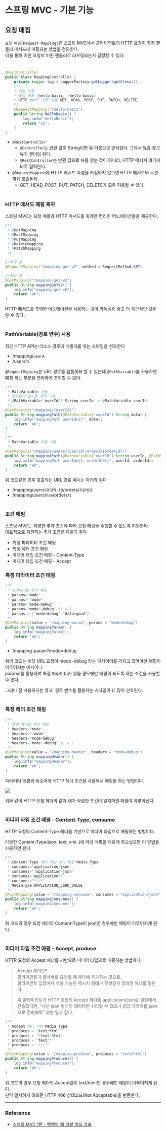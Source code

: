# 스프링 MVC - 기본 기능

## 요청 매핑

`요청 매핑(Request Mapping)`은 스프링 MVC에서 클라이언트의 HTTP 요청이 특정 핸들러 메서드에 매핑되는 방법을 정의한다.  
이를 통해 어떤 요청이 어떤 핸들러로 라우팅되는지 결정할 수 있다.

#

```java
@RestController
public class MappingController {
    private Logger log = LoggerFactory.getLogger(getClass());
    /**
    * 기본 요청
    * 둘다 허용 /hello-basic, /hello-basic/
    * HTTP 메서드 모두 허용 GET, HEAD, POST, PUT, PATCH, DELETE
    */
    @RequestMapping("/hello-basic")
    public String helloBasic() {
        log.info("helloBasic");
        return "ok";
    }
}
```

- `@RestController`
    - `@Controller`는 반환 값이 String이면 뷰 이름으로 인식된다. 그래서 뷰를 찾고 뷰가 랜더링 된다.
    - `@RestController`는 반환 값으로 뷰를 찾는 것이 아니라, HTTP 메시지 바디에 바로 입력한다.
- `@RequestMapping`에 HTTP 메서드 속성을 지정하지 않으면 HTTP 메서드와 무관하게 호출된다.
    - GET, HEAD, POST, PUT, PATCH, DELETE가 모두 허용될 수 있다.

#

### HTTP 메서드 매핑 축약

스프링 MVC는 요청 매핑과 HTTP 메서드를 축약한 편리한 어노테이션들을 제공한다.

```java
/**
 * @GetMapping 
 * @PostMapping
 * @PutMapping
 * @DeleteMapping
 * @PatchMapping
 */

//축약 전
@RequestMapping("/mapping-get-v2", method = RequestMethod.GET)

//축약 후
@GetMapping("/mapping-get-v2")
public String mappingGetV2() {
    log.info("mapping-get-v2");
    return "ok";
}
```
 
HTTP 메서드를 축약한 어노테이션을 사용하는 것이 가독성이 좋고 더 직관적인 것을 알 수 있다.

#

### PathVariable(경로 변수) 사용

최근 HTTP API는 리소스 경로에 식별자를 넣는 스타일을 선호한다

- /mapping/`userA`
- /users/`1`

`@RequestMapping`은 URL 경로를 템플릿화 할 수 있는데 `@PathVariable`을 사용하면 매칭 되는 부분을 편리하게 조회할 수 있다.

```java
/**
 * PathVariable 사용
 * 변수명이 같으면 생략 가능
 * @PathVariable("userId") String userId -> @PathVariable userId
 */
@GetMapping("/mapping/{userId}")
public String mappingPath(@PathVariable("userId") String data) {
    log.info("mappingPath userId={}", data);
    return "ok";
}
```

```java
/**
 * PathVariable 다중 사용
 */
@GetMapping("/mapping/users/{userId}/orders/{orderId}")
public String mappingPath(@PathVariable("userId") String userId, @PathVariable("orderId") Long orderId) {
    log.info("mappingPath userId={}, orderId={}", userId, orderId);
    return "ok";
}
```

위 코드같은 경우 호출되는 URL 경로 예시는 아래와 같다
- /mapping/users/`유저의 ID`/orders/`주문번호`
- /mapping/users/`ham`/orders/`1`

#

### 조건 매핑

스프링 MVC는 다양한 추가 조건에 따라 요청 매핑을 수행할 수 있도록 지원한다.  
대표적으로 지원하는 추가 조건은 다음과 같다

- 특정 파라미터 조건 매핑
- 특정 헤더 조건 매핑
- 미디어 타입 조건 매핑 - Content-Type
- 미디어 타입 조건 매핑 - Accept

### 특정 파라미터 조건 매핑

```java
/**
 * 파라미터로 추가 매핑
 * params="mode",
 * params="!mode"
 * params="mode=debug"
 * params="mode!=debug" (! = )
 * params = {"mode=debug","data=good"}
 */
@GetMapping(value = "/mapping-param", params = "mode=debug")
public String mappingParam() {
    log.info("mappingParam");
    return "ok";
}
```
- /mapping-param?mode=debug

위의 코드는 해당 URL 요청이 mode=debug 라는 파라미터를 가지고 있어야만 매핑이 이루어지는 예시이다.  
params를 활용하여 특정 파라미터가 있을 경우에만 매핑이 되도록 하는 조건을 사용할 수 있다.  
  
그러나 잘 사용하지는 않고, 경로 변수를 활용하는 스타일이 더 많이 선호된다.

#

### 특정 헤더 조건 매핑

```java
/**
 * 특정 헤더로 추가 매핑
 * headers="mode",
 * headers="!mode"
 * headers="mode=debug"
 * headers="mode!=debug" (! = )
 */
@GetMapping(value = "/mapping-header", headers = "mode=debug")
public String mappingHeader() {
    log.info("mappingHeader");
    return "ok";
}
```

파라미터 매핑과 비슷하게 HTTP 헤더 조건을 사용해서 매핑을 하는 방법이다.  

<img src="img/mapping01.png">  

위와 같이 HTTP 요청 헤더의 값과 내가 작성한 조건이 일치하면 매핑이 이루어진다.

#

### 미디어 타입 조건 매핑 - Content-Type, consume

HTTP 요청의 Content-Type 헤더를 기반으로 미디어 타입으로 매핑하는 방법이다.  
  
다양한 Content-Type(json, text, xml..)에 따라 매핑을 다르게 하고싶으면 이 방법을 사용하면 된다.  
```java
/**
 * Content-Type 헤더 기반 추가 매핑 Media Type
 * consumes="application/json"
 * consumes="!application/json"
 * consumes="application/*"
 * consumes="*\/*"
 * MediaType.APPLICATION_JSON_VALUE
 */
@PostMapping(value = "/mapping-consume", consumes = "application/json")
public String mappingConsumes() {
    log.info("mappingConsumes");
    return "ok";
}
```

위 코드의 경우 요청 헤더의 Content-Type이 json인 경우에만 매핑이 이루어지게 된다.  

#

### 미디어 타입 조건 매핑 - Accept, produce

HTTP 요청의 Accept 헤더를 기반으로 미디어 타입으로 매핑하는 방법이다.  

> Accept 헤더란?  
> 클라이언트가 웹서버로 요청할 때 헤더에 추가하는 것으로,  
> 클라이언트 입장에서 수용 가능한 메시지 형태가 무엇인지 정의한 헤더를 말한다.
>
> 즉 클라이언트가 HTTP 요청의 Accept 헤더를 application/json로 설정해서 전송했다면,
> "나는 json 형식의 데이터만 처리할 수 있으니 응답 데이터를 json 으로 전송해줘" 라는 말과 같다.

```java
/**
 * Accept 헤더 기반 Media Type
 * produces = "text/html"
 * produces = "!text/html"
 * produces = "text/*"
 * produces = "*\/*"
 */
@PostMapping(value = "/mapping-produce", produces = "text/html")
public String mappingProduces() {
    log.info("mappingProduces");
    return "ok";
}
```

위 코드의 경우 요청 헤더의 Accept값이 text/html인 경우에만 매핑이 이루어지게 된다.  
만약 일치하지 않으면 HTTP 406 상태코드(Not Acceptable)을 반환한다.

---

### Reference
- [스프링 MVC 1편 - 백엔드 웹 개발 핵심 기술](https://www.inflearn.com/course/%EC%8A%A4%ED%94%84%EB%A7%81-mvc-1/dashboard)
